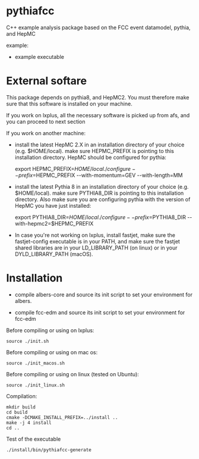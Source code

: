 pythiafcc
============

C++ example analysis package based on the FCC event datamodel,
pythia, and HepMC

example:
- example executable

External softare
================

This package depends on pythia8, and HepMC2.
You must therefore make sure that this software is installed on your machine.

If you work on lxplus, all the necessary software is picked up from afs, and you can proceed to next section

If you work on another machine: 

- install the latest HepMC 2.X in an installation directory of your choice (e.g. $HOME/local). make sure HEPMC_PREFIX is pointing to this installation directory. HepMC should be configured for pythia:

     export HEPMC_PREFIX=$HOME/local
     ./configure --prefix=$HEPMC_PREFIX --with-momentum=GEV --with-length=MM

- install the latest Pythia 8 in an installation directory of your choice (e.g. $HOME/local). make sure PYTHIA8_DIR is pointing to this installation directory.
Also make sure you are configuring pythia with the version of HepMC you have just installed:
     
     export PYTHIA8_DIR=$HOME/local
     ./configure --prefix=$PYTHIA8_DIR --with-hepmc2=$HEPMC_PREFIX

- In case you're not working on lxplus, install fastjet, make sure the fastjet-config executable is in your PATH, and make sure the fastjet shared libraries are in your LD_LIBRARY_PATH (on linux) or in your DYLD_LIBRARY_PATH (macOS).


Installation
=============

- compile albers-core and source its init script to set your environment for albers.

- compile fcc-edm and source its init script to set your environment for fcc-edm


Before compiling or using on lxplus:

    source ./init.sh

Before compiling or using on mac os: 

    source ./init_macos.sh

Before compiling or using on linux (tested on Ubuntu):

    source ./init_linux.sh

Compilation:

    mkdir build
    cd build
    cmake -DCMAKE_INSTALL_PREFIX=../install ..
    make -j 4 install
    cd ..

Test of the executable

    ./install/bin/pythiafcc-generate   

